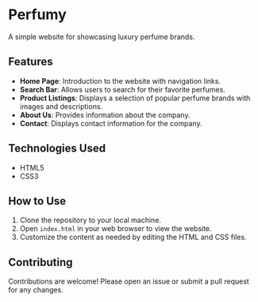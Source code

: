 # Perfumy

A simple website for showcasing luxury perfume brands.

## Features

- **Home Page**: Introduction to the website with navigation links.
- **Search Bar**: Allows users to search for their favorite perfumes.
- **Product Listings**: Displays a selection of popular perfume brands with images and descriptions.
- **About Us**: Provides information about the company.
- **Contact**: Displays contact information for the company.

## Technologies Used

- HTML5
- CSS3

## How to Use

1. Clone the repository to your local machine.
2. Open `index.html` in your web browser to view the website.
3. Customize the content as needed by editing the HTML and CSS files.

## Contributing

Contributions are welcome! Please open an issue or submit a pull request for any changes.

